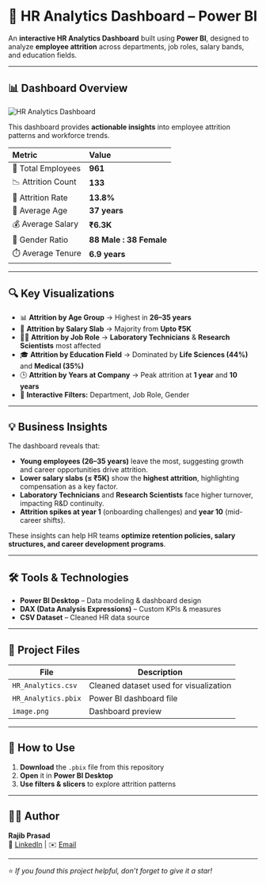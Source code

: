 # 🧩 HR Analytics Dashboard – Power BI

An **interactive HR Analytics Dashboard** built using **Power BI**, designed to analyze **employee attrition** across departments, job roles, salary bands, and education fields.

---

## 📊 Dashboard Overview

![HR Analytics Dashboard](<img width="1175" height="660" alt="Screenshot 2025-06-27 003219" src="https://github.com/user-attachments/assets/636a6a5d-3ee5-4d58-9131-8838a8889f8d" />
)

This dashboard provides **actionable insights** into employee attrition patterns and workforce trends.  

| Metric | Value |
|:-------|:------|
| 👥 Total Employees | **961** |
| 📉 Attrition Count | **133** |
| 🔁 Attrition Rate | **13.8%** |
| 🎂 Average Age | **37 years** |
| 💰 Average Salary | **₹6.3K** |
| 🚻 Gender Ratio | **88 Male : 38 Female** |
| ⏱️ Average Tenure | **6.9 years** |

---

## 🔍 Key Visualizations

- 📊 **Attrition by Age Group** → Highest in **26–35 years**  
- 💸 **Attrition by Salary Slab** → Majority from **Upto ₹5K**  
- 🧑‍💼 **Attrition by Job Role** → **Laboratory Technicians** & **Research Scientists** most affected  
- 🎓 **Attrition by Education Field** → Dominated by **Life Sciences (44%)** and **Medical (35%)**  
- 🕒 **Attrition by Years at Company** → Peak attrition at **1 year** and **10 years**  
- 🧭 **Interactive Filters:** Department, Job Role, Gender  

---

## 💡 Business Insights

The dashboard reveals that:  
- **Young employees (26–35 years)** leave the most, suggesting growth and career opportunities drive attrition.  
- **Lower salary slabs (≤ ₹5K)** show the **highest attrition**, highlighting compensation as a key factor.  
- **Laboratory Technicians** and **Research Scientists** face higher turnover, impacting R&D continuity.  
- **Attrition spikes at year 1** (onboarding challenges) and **year 10** (mid-career shifts).  

These insights can help HR teams **optimize retention policies, salary structures, and career development programs**.

---

## 🛠️ Tools & Technologies

- **Power BI Desktop** – Data modeling & dashboard design  
- **DAX (Data Analysis Expressions)** – Custom KPIs & measures  
- **CSV Dataset** – Cleaned HR data source  

---

## 📁 Project Files

| File | Description |
|------|-------------|
| `HR_Analytics.csv` | Cleaned dataset used for visualization |
| `HR_Analytics.pbix` | Power BI dashboard file |
| `image.png` | Dashboard preview |

---

## 🚀 How to Use

1. **Download** the `.pbix` file from this repository  
2. **Open** it in **Power BI Desktop**  
3. **Use filters & slicers** to explore attrition patterns  

---

## 👩‍💻 Author

**Rajib Prasad**  
📎 [LinkedIn](www.linkedin.com/in/prasadrajib/) | ✉️ [Email](rajibprasad817@gmail.com)

---

⭐ *If you found this project helpful, don’t forget to give it a star!*
